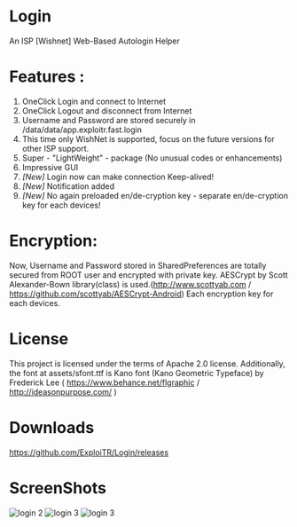 # Login 
An ISP [Wishnet] Web-Based Autologin Helper

# Features :
1. OneClick Login and connect to Internet
2. OneClick Logout and disconnect from Internet
3. Username and Password are stored securely in /data/data/app.exploitr.fast.login
4. This time only WishNet is supported, focus on the future versions for other ISP support.
5. Super - "LightWeight" - package (No unusual codes or enhancements)
6. Impressive GUI
7. *[New]* Login now can make connection Keep-alived! 
8. *[New]* Notification added
9. *[New]* No again preloaded en/de-cryption key - separate en/de-cryption key for each devices!

# Encryption:
Now, Username and Password stored in SharedPreferences are totally secured from ROOT user and encrypted with private key. AESCrypt by Scott Alexander-Bown library(class) is used.(http://www.scottyab.com / https://github.com/scottyab/AESCrypt-Android)
Each encryption key for each devices.

# License
This project is licensed under the terms of Apache 2.0 license. Additionally, the font at assets/sfont.ttf is Kano font (Kano Geometric Typeface) by Frederick Lee ( https://www.behance.net/flgraphic / http://ideasonpurpose.com/ )

# Downloads

https://github.com/ExploiTR/Login/releases

# ScreenShots

![login 2](https://cloud.githubusercontent.com/assets/20724199/21388385/16335eb0-c7a2-11e6-83cc-f4cf652c4f35.png)
![login 3](https://cloud.githubusercontent.com/assets/20724199/21388387/16377dd8-c7a2-11e6-9591-eb2a67a134fd.png)
![login 3](https://cloud.githubusercontent.com/assets/20724199/21388568/d0b8119a-c7a2-11e6-9e32-5bf2750cbe46.png)






